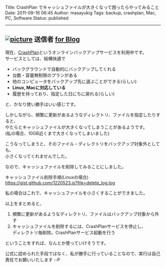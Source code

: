 Title: CrashPlan でキャッシュファイルが大きくなって困ったらやってみること
Date: 2011-09-16 06:45
Author: masayukig
Tags: backup, crashplan, Mac, PC, Software
Status: published

  -------------------------------------------------------------------------------------------------------------------------------------------------------------------------------------------------------------------------------------------------------------------------------------------------------------------------------------------------------------------------------------------------------------------------------------------
  [![picture](https://lh3.googleusercontent.com/-66No1KwEeS4/TnJwSyVJqxI/AAAAAAAAmXw/2bXBLMW2b5Q/s400/%2525E3%252582%2525B9%2525E3%252582%2525AF%2525E3%252583%2525AA%2525E3%252583%2525BC%2525E3%252583%2525B3%2525E3%252582%2525B7%2525E3%252583%2525A7%2525E3%252583%252583%2525E3%252583%252588%2525202011-09-16%2525206.37.31.png)](https://picasaweb.google.com/lh/photo/BrjXoOVmCm1UQS7_Gx3cXA?feat=embedwebsite)
  送信者 [for Blog](https://picasaweb.google.com/masayuki.igawa/ForBlog?authuser=0&feat=embedwebsite)
  -------------------------------------------------------------------------------------------------------------------------------------------------------------------------------------------------------------------------------------------------------------------------------------------------------------------------------------------------------------------------------------------------------------------------------------------

現在、[CrashPlan](http://www.crashplan.com/)というオンラインバックアップサービスを利用中です。  
サービスとしては、結構快適で

-   バックグラウンドで自動的にバックアップしてくれる
-   台数・容量無制限のプランがある
-   他のコンピュータをバックアップ先に選ぶことができる(らしい)
-   **Linux, Macに対応している**
-   履歴を持っており、指定した日にちに戻れる(らしい)

と、かなり使い勝手はいい感じです。

しかしながら、頻繁に更新があるようなディレクトリ、ファイルを指定したりすると、  
やたらとキャッシュファイルが大きくなってしまうことがあるようです。  
(私の場合、10GB近くまで大きくなってしまいました)

こうなってしまうと、そのファイル・ディレクトリをバックアップ対象外としても、  
小さくなってくれませんでした。

なので、キャッシュファイルを削除してみることにしました。

キャッシュファイル削除手順(Linuxの場合)  
<https://gist.github.com/1220523.js?file=delete_log.log>

私の場合はこれで、キャッシュファイルを小さくすることができました。

以上をまとめると、

1.  頻繁に更新があるようなディレクトリ、ファイルはバックアップ対象から外す
2.  キャッシュファイルを削除するには、CrashPlanサービスを停止し、  
   ディレクトリ毎削除。CrashPlanサービス起動を行う

ということをすれば、なんとか使っていけそうです。

公式に認められた手段ではなく、私が勝手に行っていることなので、実行は自己責任でお願いいたします
:-P

